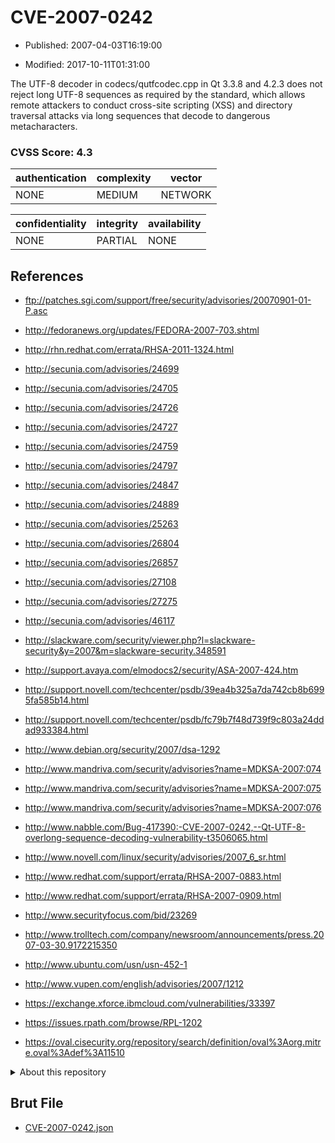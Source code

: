 # CVE-2007-0242

- Published: 2007-04-03T16:19:00

- Modified: 2017-10-11T01:31:00

The UTF-8 decoder in codecs/qutfcodec.cpp in Qt 3.3.8 and 4.2.3 does not reject long UTF-8 sequences as required by the standard, which allows remote attackers to conduct cross-site scripting (XSS) and directory traversal attacks via long sequences that decode to dangerous metacharacters.

### CVSS Score: **4.3**

| authentication | complexity | vector |
| --- | --- | --- |
| NONE | MEDIUM | NETWORK |

| confidentiality | integrity | availability |
| --- | --- | --- |
| NONE | PARTIAL | NONE |

## References

* ftp://patches.sgi.com/support/free/security/advisories/20070901-01-P.asc

* http://fedoranews.org/updates/FEDORA-2007-703.shtml

* http://rhn.redhat.com/errata/RHSA-2011-1324.html

* http://secunia.com/advisories/24699

* http://secunia.com/advisories/24705

* http://secunia.com/advisories/24726

* http://secunia.com/advisories/24727

* http://secunia.com/advisories/24759

* http://secunia.com/advisories/24797

* http://secunia.com/advisories/24847

* http://secunia.com/advisories/24889

* http://secunia.com/advisories/25263

* http://secunia.com/advisories/26804

* http://secunia.com/advisories/26857

* http://secunia.com/advisories/27108

* http://secunia.com/advisories/27275

* http://secunia.com/advisories/46117

* http://slackware.com/security/viewer.php?l=slackware-security&y=2007&m=slackware-security.348591

* http://support.avaya.com/elmodocs2/security/ASA-2007-424.htm

* http://support.novell.com/techcenter/psdb/39ea4b325a7da742cb8b6995fa585b14.html

* http://support.novell.com/techcenter/psdb/fc79b7f48d739f9c803a24ddad933384.html

* http://www.debian.org/security/2007/dsa-1292

* http://www.mandriva.com/security/advisories?name=MDKSA-2007:074

* http://www.mandriva.com/security/advisories?name=MDKSA-2007:075

* http://www.mandriva.com/security/advisories?name=MDKSA-2007:076

* http://www.nabble.com/Bug-417390:-CVE-2007-0242,--Qt-UTF-8-overlong-sequence-decoding-vulnerability-t3506065.html

* http://www.novell.com/linux/security/advisories/2007_6_sr.html

* http://www.redhat.com/support/errata/RHSA-2007-0883.html

* http://www.redhat.com/support/errata/RHSA-2007-0909.html

* http://www.securityfocus.com/bid/23269

* http://www.trolltech.com/company/newsroom/announcements/press.2007-03-30.9172215350

* http://www.ubuntu.com/usn/usn-452-1

* http://www.vupen.com/english/advisories/2007/1212

* https://exchange.xforce.ibmcloud.com/vulnerabilities/33397

* https://issues.rpath.com/browse/RPL-1202

* https://oval.cisecurity.org/repository/search/definition/oval%3Aorg.mitre.oval%3Adef%3A11510

<details>
<summary>About this repository</summary> 

  This repository is part of the project [Live Hack CVE](https://github.com/Live-Hack-CVE). Main website can be found [www.live-hack.org](https://www.live-hack.org) 
  
  Made by [Sn0wAlice](https://github.com/Sn0wAlice) for the people that care about security and need to have a feed of the latest CVEs. Hope you enjoy it, don't forget to star the repo and follow me on [Twitter](https://twitter.com/Sn0wAlice) and [Github](https://github.com/Sn0wAlice). And that is my [personnal website](https://www.alice-snow.me/)

  - [Home Page](https://github.com/Live-Hack-CVE)
  - [Framework](https://github.com/Live-Hack-CVE/cve-framework)
  - [CVE database](https://github.com/Live-Hack-CVE/full_database)
  - [Changelog](https://github.com/Live-Hack-CVE/Changelog)
</details>

## Brut File

* [CVE-2007-0242.json](https://raw.githubusercontent.com/Live-Hack-CVE/full_database/main/cves/2007/CVE-2007-0242.json)

